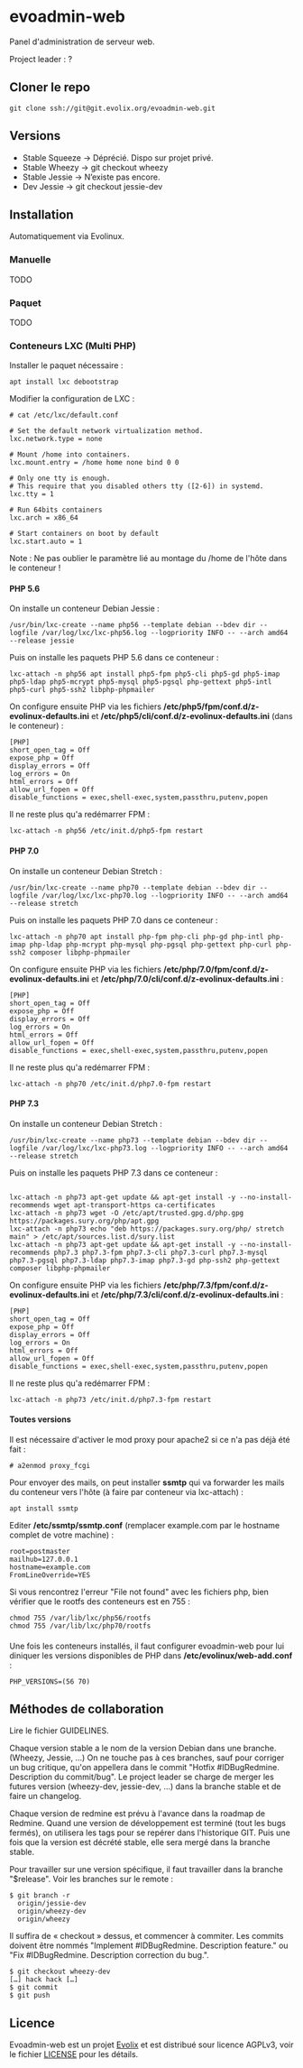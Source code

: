 # evoadmin-web

Panel d'administration de serveur web.


Project leader : ?

## Cloner le repo

```
git clone ssh://git@git.evolix.org/evoadmin-web.git
```

## Versions

 * Stable Squeeze → Déprécié. Dispo sur projet privé.
 * Stable Wheezy → git checkout wheezy
 * Stable Jessie → N’existe pas encore.
 * Dev Jessie → git checkout jessie-dev


## Installation

Automatiquement via Evolinux.

### Manuelle

TODO

### Paquet

TODO

### Conteneurs LXC (Multi PHP)

Installer le paquet nécessaire :

~~~
apt install lxc debootstrap
~~~

Modifier la configuration de LXC :

~~~
# cat /etc/lxc/default.conf

# Set the default network virtualization method.
lxc.network.type = none

# Mount /home into containers.
lxc.mount.entry = /home home none bind 0 0

# Only one tty is enough.
# This require that you disabled others tty ([2-6]) in systemd.
lxc.tty = 1

# Run 64bits containers
lxc.arch = x86_64

# Start containers on boot by default
lxc.start.auto = 1
~~~

Note : Ne pas oublier le paramètre lié au montage du /home de l'hôte dans le conteneur !

#### PHP 5.6

On installe un conteneur Debian Jessie :

~~~
/usr/bin/lxc-create --name php56 --template debian --bdev dir --logfile /var/log/lxc/lxc-php56.log --logpriority INFO -- --arch amd64 --release jessie
~~~

Puis on installe les paquets PHP 5.6 dans ce conteneur :

~~~
lxc-attach -n php56 apt install php5-fpm php5-cli php5-gd php5-imap php5-ldap php5-mcrypt php5-mysql php5-pgsql php-gettext php5-intl php5-curl php5-ssh2 libphp-phpmailer
~~~

On configure ensuite PHP via les fichiers **/etc/php5/fpm/conf.d/z-evolinux-defaults.ini** et **/etc/php5/cli/conf.d/z-evolinux-defaults.ini** (dans le conteneur) :

~~~
[PHP]
short_open_tag = Off
expose_php = Off
display_errors = Off
log_errors = On
html_errors = Off
allow_url_fopen = Off
disable_functions = exec,shell-exec,system,passthru,putenv,popen
~~~

Il ne reste plus qu'a redémarrer FPM :

~~~
lxc-attach -n php56 /etc/init.d/php5-fpm restart
~~~

#### PHP 7.0

On installe un conteneur Debian Stretch :

~~~
/usr/bin/lxc-create --name php70 --template debian --bdev dir --logfile /var/log/lxc/lxc-php70.log --logpriority INFO -- --arch amd64 --release stretch
~~~

Puis on installe les paquets PHP 7.0 dans ce conteneur :

~~~
lxc-attach -n php70 apt install php-fpm php-cli php-gd php-intl php-imap php-ldap php-mcrypt php-mysql php-pgsql php-gettext php-curl php-ssh2 composer libphp-phpmailer
~~~

On configure ensuite PHP via les fichiers **/etc/php/7.0/fpm/conf.d/z-evolinux-defaults.ini** et **/etc/php/7.0/cli/conf.d/z-evolinux-defaults.ini** :

~~~
[PHP]
short_open_tag = Off
expose_php = Off
display_errors = Off
log_errors = On
html_errors = Off
allow_url_fopen = Off
disable_functions = exec,shell-exec,system,passthru,putenv,popen
~~~

Il ne reste plus qu'a redémarrer FPM :

~~~
lxc-attach -n php70 /etc/init.d/php7.0-fpm restart
~~~

#### PHP 7.3

On installe un conteneur Debian Stretch :

~~~
/usr/bin/lxc-create --name php73 --template debian --bdev dir --logfile /var/log/lxc/lxc-php73.log --logpriority INFO -- --arch amd64 --release stretch
~~~

Puis on installe les paquets PHP 7.3 dans ce conteneur :

~~~

lxc-attach -n php73 apt-get update && apt-get install -y --no-install-recommends wget apt-transport-https ca-certificates
lxc-attach -n php73 wget -O /etc/apt/trusted.gpg.d/php.gpg https://packages.sury.org/php/apt.gpg
lxc-attach -n php73 echo "deb https://packages.sury.org/php/ stretch main" > /etc/apt/sources.list.d/sury.list
lxc-attach -n php73 apt-get update && apt-get install -y --no-install-recommends php7.3 php7.3-fpm php7.3-cli php7.3-curl php7.3-mysql php7.3-pgsql php7.3-ldap php7.3-imap php7.3-gd php-ssh2 php-gettext composer libphp-phpmailer
~~~

On configure ensuite PHP via les fichiers **/etc/php/7.3/fpm/conf.d/z-evolinux-defaults.ini** et **/etc/php/7.3/cli/conf.d/z-evolinux-defaults.ini** :

~~~
[PHP]
short_open_tag = Off
expose_php = Off
display_errors = Off
log_errors = On
html_errors = Off
allow_url_fopen = Off
disable_functions = exec,shell-exec,system,passthru,putenv,popen
~~~

Il ne reste plus qu'a redémarrer FPM :

~~~
lxc-attach -n php73 /etc/init.d/php7.3-fpm restart
~~~


#### Toutes versions

Il est nécessaire d'activer le mod proxy pour apache2 si ce n'a pas déjà été fait :

~~~
# a2enmod proxy_fcgi
~~~

Pour envoyer des mails, on peut installer **ssmtp** qui va forwarder les mails du conteneur vers l'hôte (à faire par conteneur via lxc-attach) :

~~~
apt install ssmtp
~~~

Editer **/etc/ssmtp/ssmtp.conf** (remplacer example.com par le hostname complet de votre machine) :

~~~
root=postmaster
mailhub=127.0.0.1
hostname=example.com
FromLineOverride=YES
~~~

Si vous rencontrez l'erreur "File not found" avec les fichiers php, bien vérifier que le rootfs des conteneurs est en 755 :

~~~
chmod 755 /var/lib/lxc/php56/rootfs
chmod 755 /var/lib/lxc/php70/rootfs
~~~

####

Une fois les conteneurs installés, il faut configurer evoadmin-web pour lui diniquer les versions disponibles de PHP dans **/etc/evolinux/web-add.conf** :

~~~
PHP_VERSIONS=(56 70)
~~~

## Méthodes de collaboration

Lire le fichier GUIDELINES.

Chaque version stable a le nom de la version Debian dans une branche. (Wheezy, Jessie, …)
On ne touche pas à ces branches, sauf pour corriger un bug critique, 
qu'on appellera dans le commit "Hotfix #IDBugRedmine. Description du commit/bug".
Le project leader se charge de merger les futures version (wheezy-dev, jessie-dev, …)
dans la branche stable et de faire un changelog.

Chaque version de redmine est prévu à l'avance dans la roadmap de Redmine.
Quand une version de développement est terminé (tout les bugs fermés), 
on utilisera les tags pour se repérer dans l'historique GIT. 
Puis une fois que la version est décrété stable, elle sera mergé dans la branche stable.

Pour travailler sur une version spécifique, il faut travailler dans la branche "$release".
Voir les branches sur le remote :

```
$ git branch -r 
  origin/jessie-dev
  origin/wheezy-dev
  origin/wheezy
```

Il suffira de « checkout » dessus, et commencer à commiter. Les commits doivent 
être nommés "Implement #IDBugRedmine. Description feature." ou 
"Fix #IDBugRedmine. Description correction du bug.".

```
$ git checkout wheezy-dev
[…] hack hack […]
$ git commit
$ git push
```

## Licence

Evoadmin-web est un projet [Evolix](https://evolix.com) et est distribué sour licence AGPLv3, voir le fichier [LICENSE](LICENSE) pour les détails.
